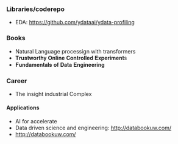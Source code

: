 ### Libraries/coderepo

- EDA: https://github.com/ydataai/ydata-profiling

### Books
- Natural Language processign with transformers 
- 𝐓𝐫𝐮𝐬𝐭𝐰𝐨𝐫𝐭𝐡𝐲 𝐎𝐧𝐥𝐢𝐧𝐞 𝐂𝐨𝐧𝐭𝐫𝐨𝐥𝐥𝐞𝐝 𝐄𝐱𝐩𝐞𝐫𝐢𝐦𝐞𝐧𝐭s
- 𝐅𝐮𝐧𝐝𝐚𝐦𝐞𝐧𝐭𝐚𝐥𝐬 𝐨𝐟 𝐃𝐚𝐭𝐚 𝐄𝐧𝐠𝐢𝐧𝐞𝐞𝐫𝐢𝐧𝐠

### Career 
- The insight industrial Complex 

#### Applications

- AI for accelerate
- Data driven science and engineering: http://databookuw.com/
- http://databookuw.com/

